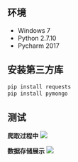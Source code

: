 ## 环境
* Windows 7
* Python 2.7.10
* Pycharm 2017

## 安装第三方库
```bash
pip install requests
pip install pymongo
```
## 测试
 
**爬取过程中**
![](one.PNG)

**数据存储展示**
![](two.PNG)
